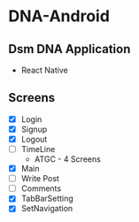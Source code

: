 # DNA-Android

## Dsm DNA Application

* React Native 

## Screens
- [X] Login
- [X] Signup
- [X] Logout
- [ ] TimeLine 
    * ATGC - 4 Screens
- [X] Main
- [ ] Write Post
- [ ] Comments
- [x] TabBarSetting
- [x] SetNavigation
